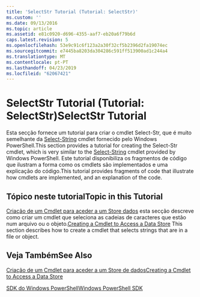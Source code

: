 ```yaml
---
title: 'SelectStr Tutorial (Tutorial: SelectStr)'
ms.custom: ''
ms.date: 09/13/2016
ms.topic: article
ms.assetid: e81c0920-d696-4355-aaf7-eb20a6f79b6d
caps.latest.revision: 5
ms.openlocfilehash: 53e9c91c6f123a2a30f32cf5b2396d2fa19074ec
ms.sourcegitcommit: e7445ba8203da304286c591ff513900ad1c244a4
ms.translationtype: MT
ms.contentlocale: pt-PT
ms.lasthandoff: 04/23/2019
ms.locfileid: "62067421"
---
```

# <a name="selectstr-tutorial"></a><span data-ttu-id="d63bb-102">SelectStr Tutorial (Tutorial: SelectStr)</span><span class="sxs-lookup"><span data-stu-id="d63bb-102">SelectStr Tutorial</span></span>

<span data-ttu-id="d63bb-103">Esta secção fornece um tutorial para criar o cmdlet Select-Str, que é muito semelhante da [Select-String](/powershell/module/microsoft.powershell.utility/select-string) cmdlet fornecido pelo Windows PowerShell.</span><span class="sxs-lookup"><span data-stu-id="d63bb-103">This section provides a tutorial for creating the Select-Str cmdlet, which is very similar to the [Select-String](/powershell/module/microsoft.powershell.utility/select-string) cmdlet provided by Windows PowerShell.</span></span> <span data-ttu-id="d63bb-104">Este tutorial disponibiliza os fragmentos de código que ilustram a forma como os cmdlets são implementados e uma explicação do código.</span><span class="sxs-lookup"><span data-stu-id="d63bb-104">This tutorial provides fragments of code that illustrate how cmdlets are implemented, and an explanation of the code.</span></span>

## <a name="topic-in-this-tutorial"></a><span data-ttu-id="d63bb-105">Tópico neste tutorial</span><span class="sxs-lookup"><span data-stu-id="d63bb-105">Topic in this Tutorial</span></span>

<span data-ttu-id="d63bb-106">[Criação de um Cmdlet para aceder a um Store dados](./creating-a-cmdlet-to-access-a-data-store.md) esta secção descreve como criar um cmdlet que seleciona as cadeias de caracteres que estão num arquivo ou o objeto.</span><span class="sxs-lookup"><span data-stu-id="d63bb-106">[Creating a Cmdlet to Access a Data Store](./creating-a-cmdlet-to-access-a-data-store.md) This section describes how to create a cmdlet that selects strings that are in a file or object.</span></span>

## <a name="see-also"></a><span data-ttu-id="d63bb-107">Veja Também</span><span class="sxs-lookup"><span data-stu-id="d63bb-107">See Also</span></span>

[<span data-ttu-id="d63bb-108">Criação de um Cmdlet para aceder a um Store de dados</span><span class="sxs-lookup"><span data-stu-id="d63bb-108">Creating a Cmdlet to Access a Data Store</span></span>](./creating-a-cmdlet-to-access-a-data-store.md)

[<span data-ttu-id="d63bb-109">SDK do Windows PowerShell</span><span class="sxs-lookup"><span data-stu-id="d63bb-109">Windows PowerShell SDK</span></span>](../windows-powershell-reference.md)
